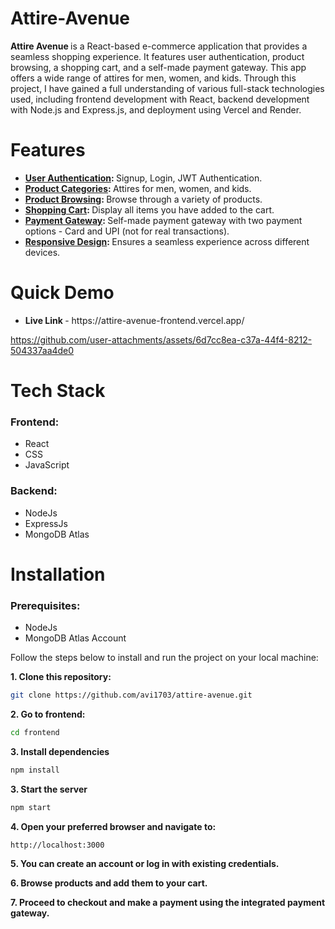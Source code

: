 # Attire-Avenue

<b> Attire Avenue </b> is a React-based e-commerce application that provides a seamless shopping experience. It features user authentication, product browsing, a shopping cart, and a self-made payment gateway. This app offers a wide range of attires for men, women, and kids. Through this project, I have gained a full understanding of various full-stack technologies used, including frontend development with React, backend development with Node.js and Express.js, and deployment using Vercel and Render.

# Features
<ul>
  <li><b><ins>User Authentication</ins>: </b>Signup, Login, JWT Authentication. </li>
  <li><b><ins>Product Categories</ins>: </b>Attires for men, women, and kids. </li>
  <li><b><ins>Product Browsing</ins>: </b> Browse through a variety of products. </li>
  <li><b><ins>Shopping Cart</ins>: </b> Display all items you have added to the cart. </li>
  <li><b><ins>Payment Gateway</ins>: </b>Self-made payment gateway with two payment options - Card and UPI (not for real transactions). </li>
  <li><b><ins>Responsive Design</ins>: </b>Ensures a seamless experience across different devices. </li>
</ul>

# Quick Demo
<ul>
  <li><b>Live Link </b>- https://attire-avenue-frontend.vercel.app/</li>
</ul>


https://github.com/user-attachments/assets/6d7cc8ea-c37a-44f4-8212-504337aa4de0

# Tech Stack 
<h3> Frontend: </h3>
<ul>
  <li>React</li>
  <li>CSS</li>
  <li>JavaScript</li>
</ul>
<h3> Backend:</h3>
<ul>
  <li>NodeJs</li>
  <li>ExpressJs</li>
  <li>MongoDB Atlas</li>
</ul>

# Installation
### Prerequisites:
  - NodeJs
  - MongoDB Atlas Account

    
Follow the steps below to install and run the project on your local machine:

  **1.  Clone this repository:**
  ```bash
  git clone https://github.com/avi1703/attire-avenue.git
  ```
  **2.  Go to frontend:**
  ```bash
  cd frontend
  ```
  **3. Install dependencies**
  ```bash
  npm install
  ```
  **3.  Start the server**
  ```bash
  npm start
  ```
  **4. Open your preferred browser and navigate to:**
  ```bash
  http://localhost:3000
  ```
  **5. You can create an account or log in with existing credentials.**

  
  **6. Browse products and add them to your cart.**

  
  **7. Proceed to checkout and make a payment using the integrated payment gateway.**
</ol>
